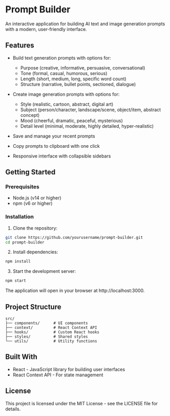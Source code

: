 # Prompt Builder

An interactive application for building AI text and image generation prompts with a modern, user-friendly interface.

## Features

- Build text generation prompts with options for:
  - Purpose (creative, informative, persuasive, conversational)
  - Tone (formal, casual, humorous, serious)
  - Length (short, medium, long, specific word count)
  - Structure (narrative, bullet points, sectioned, dialogue)

- Create image generation prompts with options for:
  - Style (realistic, cartoon, abstract, digital art)
  - Subject (person/character, landscape/scene, object/item, abstract concept)
  - Mood (cheerful, dramatic, peaceful, mysterious)
  - Detail level (minimal, moderate, highly detailed, hyper-realistic)

- Save and manage your recent prompts
- Copy prompts to clipboard with one click
- Responsive interface with collapsible sidebars

## Getting Started

### Prerequisites

- Node.js (v14 or higher)
- npm (v6 or higher)

### Installation

1. Clone the repository:
```bash
git clone https://github.com/yourusername/prompt-builder.git
cd prompt-builder
```

2. Install dependencies:
```bash
npm install
```

3. Start the development server:
```bash
npm start
```

The application will open in your browser at http://localhost:3000.

## Project Structure

```
src/
├── components/      # UI components
├── context/         # React Context API
├── hooks/           # Custom React hooks
├── styles/          # Shared styles
└── utils/           # Utility functions
```

## Built With

- React - JavaScript library for building user interfaces
- React Context API - For state management

## License

This project is licensed under the MIT License - see the LICENSE file for details.